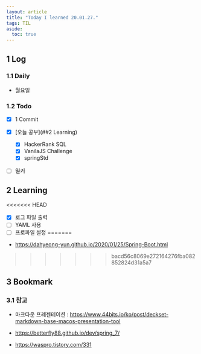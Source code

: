 ```yaml
---
layout: article
title: "Today I learned 20.01.27."
tags: TIL
aside:
  toc: true
---
```


## 1 Log

### 1.1 Daily

- 월요일


### 1.2 Todo

- [x] 1 Commit
- [x] [오늘 공부](##2 Learning)
  - [x] HackerRank SQL
  - [x] VanilaJS Challenge
  - [x] springStd
- [ ] ~~일기~~




## 2 Learning

<<<<<<< HEAD
- [x] 로그 파일 출력
- [ ] YAML 사용
- [ ] 프로파일 설정
=======
- https://dahyeong-yun.github.io/2020/01/25/Spring-Boot.html


>>>>>>> bacd56c8069e272164276fba082852824d31a5a7


## 3 Bookmark
### 3.1 참고

- 마크다운 프레젠테이션 : <https://www.44bits.io/ko/post/deckset-markdown-base-macos-presentation-tool>

- https://betterfly88.github.io/dev/spring_7/
- https://waspro.tistory.com/331